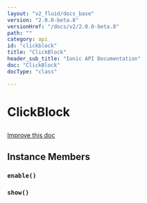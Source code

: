 ```yaml
---
layout: "v2_fluid/docs_base"
version: "2.0.0-beta.8"
versionHref: "/docs/v2/2.0.0-beta.8"
path: ""
category: api
id: "clickblock"
title: "ClickBlock"
header_sub_title: "Ionic API Documentation"
doc: "ClickBlock"
docType: "class"

---
```










<h1 class="api-title">
<a class="anchor" name="click-block" href="#click-block"></a>

ClickBlock






</h1>

<a class="improve-v2-docs" href="http://github.com/driftyco/ionic/edit/2.0//src/util/click-block.ts#L7">
Improve this doc
</a>







<!-- @usage tag -->


<!-- @property tags -->



<!-- instance methods on the class -->

<h2><a class="anchor" name="instance-members" href="#instance-members"></a>Instance Members</h2>

<div id="enable"></div>

<h3>
<a class="anchor" name="enable" href="#enable"></a>
<code>enable()</code>
  

</h3>












<div id="show"></div>

<h3>
<a class="anchor" name="show" href="#show"></a>
<code>show()</code>
  

</h3>













<!-- related link --><!-- end content block -->


<!-- end body block -->

